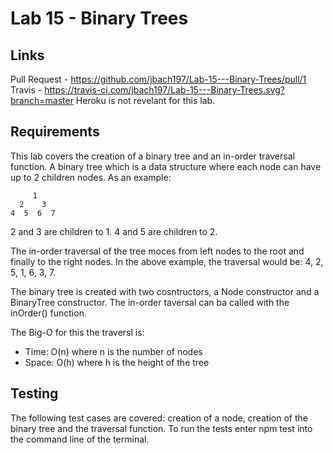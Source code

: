 # Lab 15 - Binary Trees

## Links
Pull Request - https://github.com/jbach197/Lab-15---Binary-Trees/pull/1
Travis - https://travis-ci.com/jbach197/Lab-15---Binary-Trees.svg?branch=master
Heroku is not revelant for this lab.

## Requirements
This lab covers the creation of a binary tree and an in-order traversal function.  A binary tree which is a data structure where each node can have up to 2 children nodes.  As an example:

         1
      2    3
    4  5  6  7

2 and 3 are children to 1.  4 and 5 are children to 2.

The in-order traversal of the tree moces from left nodes to the root and finally to the right nodes.  In the above example, the traversal would be: 4, 2, 5, 1, 6, 3, 7.

The binary tree is created with two cosntructors, a Node constructor and a BinaryTree constructor.  The in-order taversal can ba called with the inOrder() function.

The Big-O for this the traversl is:
* Time: O(n) where n is the number of nodes
* Space: O(h) where h is the height of the tree

## Testing
The following test cases are covered: creation of a node, creation of the binary tree and the traversal function.  To run the tests enter npm test into the command line of the terminal.